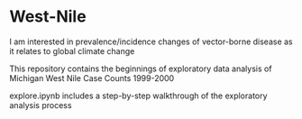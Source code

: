 # West-Nile

I am interested in prevalence/incidence changes of vector-borne disease as it relates to global climate change

This repository contains the beginnings of exploratory data analysis of Michigan West Nile Case Counts 1999-2000

explore.ipynb includes a step-by-step walkthrough of the exploratory analysis process

